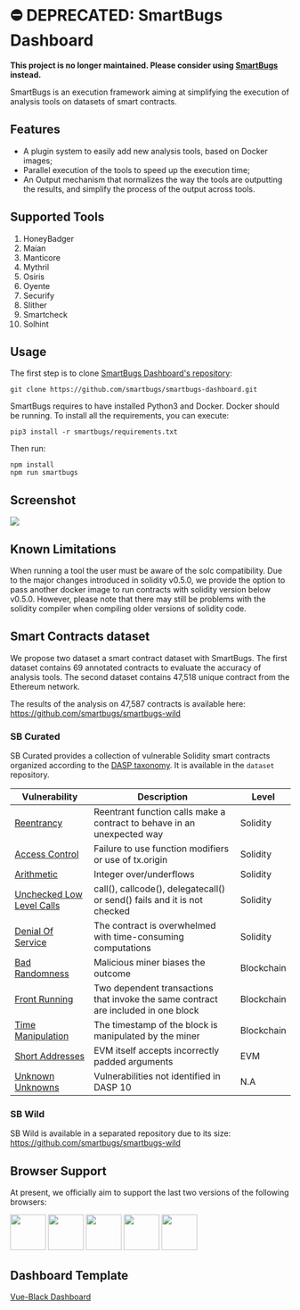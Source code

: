 # ⛔️ DEPRECATED: SmartBugs Dashboard

**This project is no longer maintained. Please consider using [SmartBugs](https://github.com/smartbugs/smartbugs) instead.**

SmartBugs is an execution framework aiming at simplifying the execution of analysis tools on datasets of smart contracts.

## Features

- A plugin system to easily add new analysis tools, based on Docker images;
- Parallel execution of the tools to speed up the execution time;
- An Output mechanism that normalizes the way the tools are outputting the results, and simplify the process of the output across tools.

## Supported Tools

1. HoneyBadger
2. Maian
3. Manticore
4. Mythril
5. Osiris
6. Oyente
7. Securify
8. Slither
9. Smartcheck
10. Solhint

## Usage

The first step is to clone [SmartBugs Dashboard's repository](https://github.com/smartbugs/smartbugs-dashboard):

```
git clone https://github.com/smartbugs/smartbugs-dashboard.git
```

SmartBugs requires to have installed Python3 and Docker. Docker should be running.
To install all the requirements, you can execute:

```
pip3 install -r smartbugs/requirements.txt
```

Then run:

```
npm install
npm run smartbugs
```

## Screenshot

![](public/img/menu.png)

## Known Limitations

When running a tool the user must be aware of the solc compatibility. Due to the major changes introduced in solidity v0.5.0, we provide the option to pass another docker image to run contracts with solidity version below v0.5.0. However, please note that there may still be problems with the solidity compiler when compiling older versions of solidity code.

## Smart Contracts dataset

We propose two dataset a smart contract dataset with SmartBugs.
The first dataset contains 69 annotated contracts to evaluate the accuracy of analysis tools.
The second dataset contains 47,518 unique contract from the Ethereum network.

The results of the analysis on 47,587 contracts is available here: https://github.com/smartbugs/smartbugs-wild

### SB Curated

SB Curated provides a collection of vulnerable Solidity smart contracts organized according to the [DASP taxonomy](https://dasp.co). It is available in the `dataset` repository.

| Vulnerability                                                                                                     | Description                                                                        | Level      |
| ----------------------------------------------------------------------------------------------------------------- | ---------------------------------------------------------------------------------- | ---------- |
| [Reentrancy](https://github.com/smartbugs/smartbugs/blob/master/dataset/reentrancy)                               | Reentrant function calls make a contract to behave in an unexpected way            | Solidity   |
| [Access Control](https://github.com/smartbugs/smartbugs/blob/master/dataset/access_control)                       | Failure to use function modifiers or use of tx.origin                              | Solidity   |
| [Arithmetic](https://github.com/smartbugs/smartbugs/blob/master/dataset/arithmetic)                               | Integer over/underflows                                                            | Solidity   |
| [Unchecked Low Level Calls](https://github.com/smartbugs/smartbugs/blob/master/dataset/unchecked_low_level_calls) | call(), callcode(), delegatecall() or send() fails and it is not checked           | Solidity   |
| [Denial Of Service](https://github.com/smartbugs/smartbugs/blob/master/dataset/denial_of_service)                 | The contract is overwhelmed with time-consuming computations                       | Solidity   |
| [Bad Randomness](https://github.com/smartbugs/smartbugs/blob/master/dataset/bad_randomness)                       | Malicious miner biases the outcome                                                 | Blockchain |
| [Front Running](https://github.com/smartbugs/smartbugs/blob/master/dataset/front_running)                         | Two dependent transactions that invoke the same contract are included in one block | Blockchain |
| [Time Manipulation](https://github.com/smartbugs/smartbugs/blob/master/dataset/time_manipulation)                 | The timestamp of the block is manipulated by the miner                             | Blockchain |
| [Short Addresses](https://github.com/smartbugs/smartbugs/blob/master/dataset/short_addresses)                     | EVM itself accepts incorrectly padded arguments                                    | EVM        |
| [Unknown Unknowns](https://github.com/smartbugs/smartbugs/blob/master/dataset/other)                              | Vulnerabilities not identified in DASP 10                                          | N.A        |

### SB Wild

SB Wild is available in a separated repository due to its size: https://github.com/smartbugs/smartbugs-wild

## Browser Support

At present, we officially aim to support the last two versions of the following browsers:

<img src="https://s3.amazonaws.com/creativetim_bucket/github/browser/chrome.png" width="64" height="64"> <img src="https://s3.amazonaws.com/creativetim_bucket/github/browser/firefox.png" width="64" height="64"> <img src="https://s3.amazonaws.com/creativetim_bucket/github/browser/edge.png" width="64" height="64"> <img src="https://s3.amazonaws.com/creativetim_bucket/github/browser/safari.png" width="64" height="64"> <img src="https://s3.amazonaws.com/creativetim_bucket/github/browser/opera.png" width="64" height="64">

## Dashboard Template

[Vue-Black Dashboard](https://demos.creative-tim.com/vue-black-dashboard)

